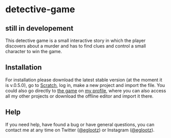 # detective-game

## still in developement
This detective game is a small interactive story in which the player discovers about a murder and has to find clues and control a small character to win the game.

## Installation
For installation please download the latest stable version (at the moment it is v.0.5.0), go to [Scratch](scratch.mit.edu), log in, make a new project and import the file. You could also go directly to [the game](https://scratch.mit.edu/projects/561650812/) on [my profile](https://scratch.mit.edu/users/eliasglootz/), where you can also access all my other projects or download the offline editor and import it there.

## Help
If you need help, have found a bug or have general questions, you can contact me at any time on Twitter ([@eglootz](https://twitter.com/eglootz)) or Instagram ([@eglootz](https://instagram.com/eglootz)).
